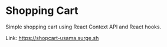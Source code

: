 # Shopping Cart
Simple shopping cart using React Context API and React hooks.

Link: https://shopcart-usama.surge.sh
